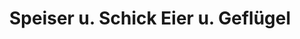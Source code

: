 ---
title: "Speiser u. Schick Eier u. Geflügel"
url: /roggenburg/speiser-u-schick-eier-u-gefluegel/
shop: Supermarkt
---